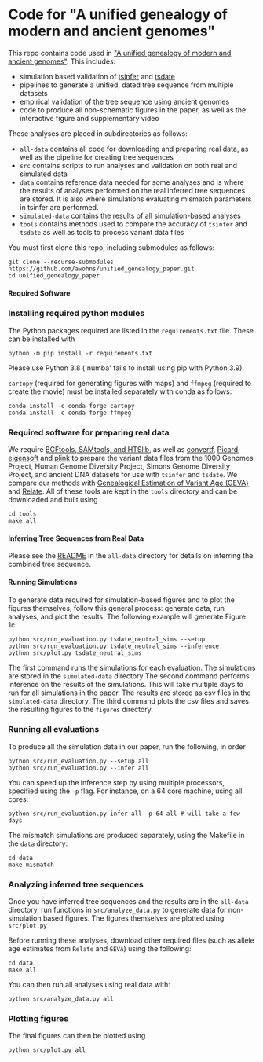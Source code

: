 # Code for "A unified genealogy of modern and ancient genomes"

This repo contains code used in ["A unified genealogy of modern and ancient genomes"](https://www.biorxiv.org/content/10.1101/2021.02.16.431497v1).
This includes:
* simulation based validation of [tsinfer](https://tsinfer.readthedocs.io/) and
[tsdate](https://tsdate.readthedocs.io/en/latest/)
* pipelines to generate a unified, dated tree sequence from multiple datasets
* empirical validation of the tree sequence using ancient genomes
* code to produce all non-schematic figures in the paper, as well as the interactive figure and supplementary video

These analyses are placed in subdirectories as follows:
* `all-data` contains all code for downloading and preparing real data, as well as the pipeline for creating tree sequences
* `src` contains scripts to run analyses and validation on both real and simulated data
* `data` contains reference data needed for some analyses and is where the results of analyses performed on the real inferred tree sequences are stored. It is also where simulations evaluating mismatch parameters in tsinfer are performed.
* `simulated-data` contains the results of all simulation-based analyses
* `tools` contains methods used to compare the accuracy of `tsinfer` and `tsdate` as well as tools to process variant data files

You must first clone this repo, including submodules as follows:

```
git clone --recurse-submodules https://github.com/awohns/unified_genealogy_paper.git
cd unified_genealogy_paper
```

#### Required Software

### Installing required python modules

The Python packages required are listed in the ``requirements.txt`` file. These can be 
installed with

```
python -m pip install -r requirements.txt
```

Please use Python 3.8 (`numba' fails to install using pip with Python 3.9).

``cartopy`` (required for generating figures with maps) and ``ffmpeg`` (required to create the movie)  must be installed
separately with conda as follows:

```
conda install -c conda-forge cartopy
conda install -c conda-forge ffmpeg
```

### Required software for preparing real data

We require [BCFtools, SAMtools, and HTSlib](http://www.htslib.org/download/), as well as
[convertf](https://github.com/argriffing/eigensoft/tree/master/CONVERTF), [Picard](https://broadinstitute.github.io/picard/),
[eigensoft](https://github.com/argriffing/eigensoft) and [plink](http://zzz.bwh.harvard.edu/plink/download.shtml)
to prepare the variant data files from
the 1000 Genomes Project, Human Genome Diversity Project, Simons Genome Diversity Project, and ancient DNA
datasets for use with `tsinfer` and `tsdate`.
We compare our methods with [Genealogical Estimation of Variant Age (GEVA)](https://github.com/pkalbers/geva) and
[Relate](https://myersgroup.github.io/relate/index.html).
All of these tools are kept in the ``tools`` directory and can be downloaded and built using 

```
cd tools
make all
```

#### Inferring Tree Sequences from Real Data

Please see the [README](all-data/README.md) in the ``all-data`` directory for details on inferring the combined tree sequence. 


#### Running Simulations

To generate data required for simulation-based figures and to plot the figures themselves, follow this general process: generate data, run analyses, and plot the results. 
The following example will generate Figure 1c:

```
python src/run_evaluation.py tsdate_neutral_sims --setup
python src/run_evaluation.py tsdate_neutral_sims --inference
python src/plot.py tsdate_neutral_sims
```

The first command runs the simulations for each evaluation. The simulations are stored in the `simulated-data` directory 
The second command performs inference on the results of the simulations. This will take multiple
days to run for all simulations in the paper. The results are stored as
csv files in the `simulated-data` directory. The third command plots the csv files and saves the resulting figures to the
`figures` directory.


### Running all evaluations

To produce all the simulation data in our paper, run the following, in order

```
python src/run_evaluation.py --setup all 
python src/run_evaluation.py --infer all
```

You can speed up the inference step by using multiple processors, specified using the `-p` flag.
For instance, on a 64 core machine, using all cores:

```
python src/run_evaluation.py infer all -p 64 all # will take a few days
```

The mismatch simulations are produced separately, using the Makefile in the `data` directory:

```
cd data
make mismatch
```

### Analyzing inferred tree sequences

Once you have inferred tree sequences and the results are in the ``all-data`` directory, run functions in ``src/analyze_data.py`` to generate data for non-simulation based figures. The figures themselves are plotted using ``src/plot.py``

Before running these analyses, download other required files (such as allele age estimates from `Relate` and `GEVA`) using the following:

```
cd data
make all
```

You can then run all analyses using real data with:

```
python src/analyze_data.py all
```

### Plotting figures

The final figures can then be plotted using

```
python src/plot.py all
```


